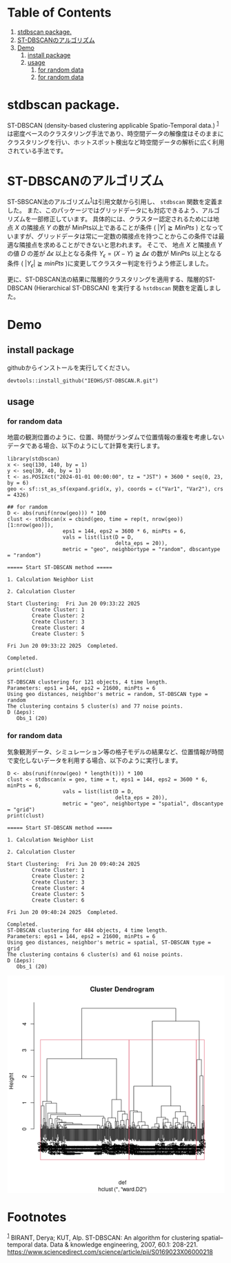 
# Table of Contents

1.  [stdbscan package.](#org0b29fe3)
2.  [ST-DBSCANのアルゴリズム](#org1856231)
3.  [Demo](#org99afd42)
    1.  [install package](#orge6d7710)
    2.  [usage](#org4fba15c)
        1.  [for random data](#org6bea80f)
        2.  [for random data](#org22c4e79)



<a id="org0b29fe3"></a>

# stdbscan package.

ST-DBSCAN (density-based clustering applicable Spatio-Temporal data.) <sup><a id="fnr.1" class="footref" href="#fn.1" role="doc-backlink">1</a></sup>は密度ベースのクラスタリング手法であり、時空間データの解像度はそのままにクラスタリングを行い、ホットスポット検出など時空間データの解析に広く利用されている手法です。


<a id="org1856231"></a>

# ST-DBSCANのアルゴリズム

ST-SBSCAN法のアルゴリズム<sup><a id="fnr.1.1" class="footref" href="#fn.1" role="doc-backlink">1</a></sup>は引用文献から引用し、 `stdbscan` 関数を定義ました。
また、このパッケージではグリッドデータにも対応できるよう、アルゴリズムを一部修正しています。
具体的には、クラスター認定されるためには地点 $X$ の隣接点 $Y$ の数が MinPts以上であることが条件 ( $|Y| \geqq MinPts$ ) となっていますが、グリッドデータは常に一定数の隣接点を持つことからこの条件では最適な隣接点を求めることができないと思われます。
そこで、 地点 $X$ と隣接点 $Y$ の値 $D$ の差が $\Delta \epsilon$ 以上となる条件 $Y_\epsilon = (X - Y) \geqq \Delta \epsilon$ の数が MinPts 以上となる条件 ( $|Y_\epsilon| \geqq minPts$ )に変更してクラスター判定を行うよう修正しました。

更に、ST-DBSCAN法の結果に階層的クラスタリングを適用する、階層的ST-DBSCAN (Hierarchical ST-DBSCAN) を実行する `hstdbscan` 関数を定義しました。


<a id="org99afd42"></a>

# Demo


<a id="orge6d7710"></a>

## install package

githubからインストールを実行してください。

    devtools::install_github("IEOHS/ST-DBSCAN.R.git")


<a id="org4fba15c"></a>

## usage


<a id="org6bea80f"></a>

### for random data

地震の観測位置のように、位置、時間がランダムで位置情報の重複を考慮しないデータである場合、以下のようにして計算を実行します。

    library(stdbscan)
    x <- seq(130, 140, by = 1)
    y <- seq(30, 40, by = 1)
    t <- as.POSIXct("2024-01-01 00:00:00", tz = "JST") + 3600 * seq(0, 23, by = 6)
    geo <- sf::st_as_sf(expand.grid(x, y), coords = c("Var1", "Var2"), crs = 4326)
    
    ## for ramdom
    D <- abs(runif(nrow(geo))) * 100
    clust <- stdbscan(x = cbind(geo, time = rep(t, nrow(geo))[1:nrow(geo)]),
                      eps1 = 144, eps2 = 3600 * 6, minPts = 6,
                      vals = list(list(D = D,
                                       delta_eps = 20)),
                      metric = "geo", neighbortype = "random", dbscantype = "random")

    ===== Start ST-DBSCAN method =====
    
    1. Calculation Neighbor List
    
    2. Calculation Cluster
    
    Start Clustering:  Fri Jun 20 09:33:22 2025
            Create Cluster: 1
            Create Cluster: 2
            Create Cluster: 3
            Create Cluster: 4
            Create Cluster: 5
    
    Fri Jun 20 09:33:22 2025  Completed.
    
    Completed.

    print(clust)

    ST-DBSCAN clustering for 121 objects, 4 time length.
    Parameters: eps1 = 144, eps2 = 21600, minPts = 6
    Using geo distances, neighbor's metric = random, ST-DBSCAN type = random
    The clustering contains 5 cluster(s) and 77 noise points.
    D (Δeps): 
       Obs_1 (20)


<a id="org22c4e79"></a>

### for random data

気象観測データ、シミュレーション等の格子モデルの結果など、位置情報が時間で変化しないデータを利用する場合、以下のように実行します。

    D <- abs(runif(nrow(geo) * length(t))) * 100
    clust <- stdbscan(x = geo, time = t, eps1 = 144, eps2 = 3600 * 6, minPts = 6,
                      vals = list(list(D = D,
                                       delta_eps = 20)),
                      metric = "geo", neighbortype = "spatial", dbscantype = "grid")
    print(clust)

    ===== Start ST-DBSCAN method =====
    
    1. Calculation Neighbor List
    
    2. Calculation Cluster
    
    Start Clustering:  Fri Jun 20 09:40:24 2025
            Create Cluster: 1
            Create Cluster: 2
            Create Cluster: 3
            Create Cluster: 4
            Create Cluster: 5
            Create Cluster: 6
    
    Fri Jun 20 09:40:24 2025  Completed.
    
    Completed.
    ST-DBSCAN clustering for 484 objects, 4 time length.
    Parameters: eps1 = 144, eps2 = 21600, minPts = 6
    Using geo distances, neighbor's metric = spatial, ST-DBSCAN type = grid
    The clustering contains 6 cluster(s) and 61 noise points.
    D (Δeps): 
       Obs_1 (20)

<img width="800" src="data:image/png;base64,iVBORw0KGgoAAAANSUhEUgAAAeAAAAHgCAIAAADytinCAAAgAElEQVR4nOzdZ1wU194H8LOFuvQu
giIoICCCvaFobIiiiIotijEmuWqixqiJSUxyLQlGjSZ2Y0xMrIj1gkaxIyKIgChFpEoVWHrdZed5
ce7dZ7MsiAjsgL/vCz67szNn/uzs/nbmTOMwDEMAAIB9uMouAAAAFENAAwCwFAIaAIClENAAACyF
gAYAYCkENAAASyGgAQBYCgENAMBSCGgAAJZCQAMAsBQCGgCApRDQAAAshYAGAGApBDQAAEshoAEA
WAoBDQDAUghoAACWQkADALAUAhoAgKUQ0AAALIWABgBgKQQ0AABLIaABAFgKAQ3NVVpa+vHHH/ft
21dHR2fo0KFfffVVbW0tIaSyspLD4WhoaLS45ZKSkqKiIrFY/CbldenShfM/2tra/fr127Rp0xu2
Kevp06ccDqd3796t1SDAK/GVXQB0DJmZmaNGjUpPTyeEmJiYhIeHh4eHh4SEXL58WVVV9Q0bHz16
dExMzMOHD/v37/+GTdnY2GhrawuFwujo6Ojo6Pj4+OPHj79hmwDKgjVoaJb169enp6e7urpmZmbm
5+cnJiZ27979wYMHW7duVXZp/3DgwIHo6OiMjIwrV66oqKicPHny8ePHyi4KoIUQ0PBqhYWFdD30
119/tbS0JITY2dlt37597NixIpFIdky5foB79+5xOJyhQ4fSp2FhYaNGjdLR0TExMZk6derTp08J
Ia6urjExMYSQAQMGBAYGEkLS09OnTZtmbGxsamrq5+dXWlpKCMnPz+dwOMbGxvfv35eO2YQJEyZM
nTqVYZiTJ0/SIU03e/78eScnJx0dHS8vr5cvX9JJhEKhr6+voaGhq6vr/fv3pY0rLKa6unrt2rV2
dnba2toDBw6UXXOvqqpatmyZkZHR0KFDDx06xOFwZs6c2Vg7165dGzp0qI6OjqGh4bhx4+ibk5KS
wuFwevTosXLlSj09PSsrq59//vn+/fv9+/fX1tYeM2ZMRkZGC5YssB0D8Cr37t0jhJiZmSl8taKi
ghCirq7OMMyTJ08IIfb29vSl0NBQQsiQIUMYhikoKNDR0eFyud7e3qNHjyaEmJubV1dXX7lypXv3
7oSQzZs3v3jxoqyszMzMTEVFxdvbe8SIEYQQDw+P+vr6vLw8QoiWlhb9hThz5oxcGWZmZoSQkJAQ
6ZAff/yREOLr68swTNPN8vl8NTU1FxcXPp9PCHn//fcZhpFIJAMGDCCE9OjRo3///lwuV/qvKSxm
4sSJhBBLS0tPT09NTU1CyL59+2glS5YsIYRYWFi4urqqqKgQQmbMmKGwnfT0dA0NDRUVlbFjxw4Z
MoTOnWGY58+f0y+spqamo6Mjfayqqkp/Dwghs2bNasUlDiyBgIZXO3XqFCHExcVF4avNDOhbt24R
QmxsbNLS0hiG2bhx40cffZSZmckwjIuLCyHk4cOHDMPs2LGDEPLxxx/TFoYNG0YIuXTpEs0yQsjn
n3+em5srEonkymgY0IcPHyaEuLm5NafZe/fuMQzz559/EkKcnZ0ZhgkKCiKEWFtbV1dXMwyzYMEC
uYCWLebu3bs0nUtLSxmGuXDhAiHE2NiYYRi68qupqSkUChmGmTx5slxAy7Uze/bsnTt3MgwjFApp
mhcXF9OA5nA4qampDMPQ35j58+czDHPt2jXZ9xw6E3RxwKuZm5sTQgoLC9+kkUGDBhkbG6ekpPTo
0cPBwaGoqOizzz6ja46yaJfxL7/8Qo/HCAsLI4TQzhBCiJqa2ldffWVmZkZXdZtWXFwsLb7pZvX1
9Wlk01XmqqoqQsjDhw8JIVOmTFFXVyeELFy4UK592WJiY2PpyDo6OoSQiRMnCgSCgoKC3NzcmJgY
hmGGDx+ur69PCPHx8WminREjRqxatSotLW3kyJHW1ta0B6m+vp6OaWlp2aNHD0KIhYUFIYRuiND3
sBWPVwH2wFEc8Gq2traEkOzs7KSkJDs7Ozpw7969GzduHDZs2NGjR+XGZximYSMaGhqJiYkBAQEX
L168cePGzp079+3b9/DhQycnJ9nRaPIuW7bMzc1NOlA6U21tbYFA0MyyIyMjCSE00Zpulsfj0Qcc
Dkf6anl5OSGE9mwQRQkoWwz9l6WTq6qq6urqVlZWisViGvfSY11o3DfWzvXr18ePH9+1a9e1a9fu
2rVr3LhxRUVF0jGlxciVDZ0V1qDh1UxMTOgm+YcffkhXS/Pz87du3ZqXlycXrzR90tPTy8rKCCG3
b9+WvnTlypUff/yxe/fuQUFBhYWF48aNq62tvXPnjnQEmoC0g1UgEPj6+vr6+paWlj58+FA2N5vp
xo0b586d43A4s2fPblmzNL4vXbpED/em/TyN6du3Lx2ZdvjcunUrJyfH0NDQ0tLSwcGBEHLnzh2a
+GfPnm2inUuXLkkkEj8/v+XLlzMMI5vO8DZSagcLdBgpKSldu3YlhKioqPTs2VNNTY0QYm9vX1FR
IdsHLRKJjI2NCSEmJiZ9+vSheU37oIODgwkhWlpa3t7eM2fOpLvC4uLiGIaZOnUqIWTSpEmPHz8u
LS01Njbmcrnz5s3z8vIihNjY2FRUVNDuWiMjo8YqpH3Qtra2AwYMsLa2ph/vOXPm0Feb2WxiYiIh
pGfPngzDCIVCumLbq1evoUOH0jSX7YOWK2bcuHGEkB49ekybNo1OuGfPHvoSXW23trYePHgwbUe2
D1q2nZ9++okQoqOj4+HhoampSUfOzs6mfdBWVlZ0NPqr8/vvv8vVDJ0M1qChWaytrWNjYz/44INe
vXrl5OT07Nlz7dq14eHhch0OfD7/5MmTjo6OVVVVBgYGhw4dkr7k4eHx559/2tvb37hx4/Lly336
9KFHthFCVq1a1b9//zt37mRnZ+vo6Ny7d2/ChAnBwcEPHjxYsGDBnTt3mt+t8ezZs4cPH+bn5/ft
2/e7776Tdr+0oFl9ff0rV6688847L1++LC8v37NnT9OzPn/+/Keffsrn80NCQuzt7f/888+lS5fS
l86ePevj4yMUCuvq6nbt2tVEIx999NHcuXMZhklPT9+/f7+zszMhpGEnErwlOIyi7kIAaC1CofDu
3btqamr0OLwdO3asXr165cqVdGUZoAnYSQjQturr6+fNm1dZWbl+/XojI6Mff/yRy+XOmDFD2XVB
B4A1aIA2d//+/a+++io6Orq+vt7R0XH9+vX0aGiApiGgAQBYCjsJAQBYCgENAMBSCGgAAJZCQAMA
sBQCGgCApRDQAAAshYAGAGApBDQAAEshoAEAWAoBDQDAUghoAACWQkADALAUAhoAgKUQ0AAALIWA
BgBgKQQ0AABLIaABAFgKAQ0AwFIIaAAAlupgAV1YWJiTk6PsKgAA2kMHC+gbN26cP39e2VUAALSH
DhbQAABvDwQ0AABLIaABAFgKAQ0AwFIIaAAAlkJAAwCwFAIaAIClENAAACyFgAYAYCkENAAASyGg
AQBYiq/sAqD9XLp0KT4+XtlVwNvC2dnZw8ND2VV0bAjot8ju3btXrVrF52OhQ5urrKw8cOAAAvoN
4bv6dhkzZoyqqqqyq4DOr7S09MiRI8quosNDHzQAAEshoAEAWAoBDQDAUghoAACWQkADALAUAhoA
gKUQ0AAALIWABgBgKQQ0AABLIaABAFgKAQ0AwFIIaAAAlkJAAwCwFAIaAIClENAAACyFgAYAYCkE
NAAASyGgAQBYCgENAMBSCGgAAJZCQAMAsBQCGgCApRDQAAAshYAGAGApBDQAAEvxlV0AALRcampq
cXGxsqtQoKKioqSkJCoqStmFKGZjY6Onp6fsKl4NAQ3Qgc2ZM2f06NHKrkIBiUSir68fEBCg7EIU
SE1NHTRo0GeffabsQl4NAQ3QgWlqav7www/KrqKDCQ4OfvLkibKraBb0QQMAsJRyAvr+/ftKmS8A
QAeinIAeP368UuYLANCBtEdAr1y5UuOfKioq6IN2mDsAQAfVHjsJt2zZUl1d/fTp03379pmYmBBC
rK2tU1NTm57q9OnTW7dulRtYXFzs7e3dVoUCALBJewS0pqbmgQMHLl68OHfu3B9++MHT05PL5Zqa
mjY91axZs2bNmiU38PTp04WFhW1WKQAAi7TfYXZeXl6DBg1atGjRpUuX2m2mAAAdV7vuJDQzMwsO
Du7Tp8+0adPac74AAB1Rex/FweFwli1b9ueff7bzfAEAOhycqAIAwFIIaAAAlkJAAwCwFAIaAICl
ENAAACyFgAYAYCkENAAASyGgAQBYCgENAMBSCGgAAJZCQAMAsBQCGgCApRDQAAAshYAGAGApBDQA
AEshoAEAWAoBDQDAUghoAACWQkADALAUAhoAgKUQ0AAALIWABgBgKQQ0AABLIaABAFgKAQ0AwFII
aAAAlkJAAwCwFAIaAIClENAAACyFgAYAYCm+sgtoK/XC0sI9fxFGouxCWGSVZteiLfu4XPwqvyaG
SEQirqqKsutQYI1O9/x//6LsKthNwhAuR3ZA98JCo8rKpt83rpbA+NP32riyV+u8AV1Wzjc11J/n
pexCWOSAj8+JFTtUVVWVXUgHU3E9rPzOQ9MvPlJ2IQrs9bpwcfVeZVfBajmrthh9skC1h4V0SMy1
awkJCQM+WdzEVC+/P9D2pb1apw1oQghHVYUr0FR2FSxSxUi4Ak0uAvo1cVRVOTwuOz9LlZJ6dhbG
IhwOR0Nd9l2qV1Wpe+UC5bFiQ5MVRQAAQEMIaAAAlkJAAwCwFAIaAIClENAAACyFgAYAYCkENAAA
SyGgAQBYCgENAMBSCGgAAJZCQAMAsBQCGgCApRDQAAAshYAGAGApBDQAAEshoAEAWAoBDQDAUsoJ
aLFYrJT5AgB0IO0R0Pn5+e+///7o0aMPHjz46NEjW1tbdXX1kSNHZmRktMPcAQA6qPYI6MWLFxcX
Fy9duvTkyZNTpkzZuHFjamqqi4vL8uXL22HuAAAdVHvcNPbevXtpaWl6enrGxsarVq3y9fUlhGza
tMna2rqJqQIDA/fv3y83MD8/f+zYsW1YKwAAa7RHQGtra+fl5enp6Tk7O2/fvp0OzMjI0NfXb2Iq
Hx8fHx8fuYGnT58uLCxsq0IBANikPbo4Pv/8c3d3988++8zAwGDMmDGEkIMHD/r6+i5ZsqQd5g4A
0EG1xxr00qVLR40alZKSIh1SXl6+adOm6dOnt8PcAQA6qPYIaEKIo6Ojo6Oj9Onq1avbZ74AAB0X
TlQBAGApBDQAAEshoAEAWAoBDQDAUghoAACWQkADALAUAhoAgKUQ0AAALIWABgBgKQQ0AABLIaAB
AFgKAQ0AwFIIaAAAlmqnq9mxXG5ubk5OjrKraHNlZWWPHj1SUVFRdiFtSyAQ2NvbK7sKgFaAgCaE
kA0bNvB4PD09PWUX0rbMzMzOnz+v7Cra3KVLl54+farsKgBaAQKaEEIYhlmzZo2NjY2yC4FW8ODB
A2WXAOzCMExxcbH0aUVFRXV1tewQbW1tPp+NYcjGmgAAWlFERMTyHzZKO77Ky8urqqqkm1m5ubnT
p09ftWqV8gpsFAIaADq5+vr6efPmrVu3TuGrwcHBT548aeeSmglHcQAAsBQCGgCApRDQAAAshYAG
AGApBDQAAEshoAEAWAoBDQDAUghoAACWQkADALAUAhoAgKUQ0AAALIWABgBgKQQ0AABLIaABAFgK
AQ0AwFIIaAAAlkJAAwCwFAIaAIClENAAACyFgAYAYCkENAAASyGgAQBYCgENAMBSCGgAAJZCQAMA
sBQCGgCApRDQAAAspSCg6+rqXjkEAADamoKA7t+/v+zT2tpaGxub9qoHAAD+6x8B7enpqaKi8uTJ
ExUZWlpaAwYMUFZ9AABvLb7sk6CgIEKIl5fXxYsXlVQPAAD8l4IuDqQzAAAb8BsOunHjxoYNG0pL
S2UHxsXFveGcSkpK9PT0ZIeUlpbq6uq+YbMAAJ2VgoBev369h4eHt7c3j8drlXnExcXNnj07ISGh
R48eO3bsmDp1KiGktrZWT0+PYZhWmQUAwGtJSUlJS0sjhMTExKSlpYWEhBBCjI2N+/btq+zS/p+C
gM7Ly/vmm29acR4fffSRp6dnWFhYdHT0nDlzjIyMhg8f3ortAwC8ru+++87CwkJXV7eyslIgEERF
RRFCLly4EBYWpuzS/p+CgJ4zZ87u3bv9/Py0tLRaZR5Pnjz5+++/tbS03N3dDxw4sGTJktjY2FdO
FRgYuH//frmB+fn5Y8eObZWqAOAt969//cvS0lJ2yJUrV5RVjEL/COg+ffoQQiQSSXx8/Kefftqr
Vy8u9797Ed+kD9rKyur+/fvjxo0jhHh5eR0/fnzVqlXbt29veiofHx8fHx+5gadPny4sLGxxJQAA
Hcg/AvrkyZNtMY8ffvjB29t7+PDhJ06cMDAw2L9//4QJE9DLAQDQtH8EtKOjY1vMw8PDIzExMTQ0
VE1NjRCip6cXGhp64cKFhw8ftsXsAAA6BwV90G5ubnJDBALByJEjP/30U3V19ZbNxsLCYvbs2dKn
KioqM2bMmDFjRstaAwB4Gyg4UcXd3b2ysnLBggVffPGFn59fbW3tsGHD8vLyVq5c2f71AQC8tRSs
QR87diwqKkpfX58+nTFjhpub2+PHj11dXdu3NgCAt5qCNWiJRCJ7pERRUZFQKGQYRkVFpR0LAwB4
2ylYg96yZcvIkSN9fHy6du2ak5MTGBi4efPmtWvX4gBkAID2pCCg586dO2TIkLNnz2ZnZ3ft2vX6
9eu9e/eOi4tzcHBo//oAAN5aCgKaEGJtbf3ZZ5/JDqHnsAAAQLv5R0APHDhwz549y5YtazheZGRk
e5UEAACEyAX07t277e3tG14BAwAA2t8/Anrw4MHkf/ckLC8vr6io6NKli3LqAgB46yk4zE4oFHp5
eenp6Y0fPz4sLGzMmDEZGRntXxkAwFtOQUB/9NFHdnZ2L168IIQMGjRo2LBhS5YsaffCAADedgqO
4rhz5052dja9nQqfz//666/R0QEA0P4UrEGbmprev39f+jQqKgoBDQDQ/hSsQe/atWvy5MmDBw/O
y8v74IMPLl68+Ouvv7Z/ZQAAbzkFAe3u7v78+fOLFy8OGzbM1NT066+/lrsrDAAAtAPFZxIaGRm9
99577VwKAADI+kdAe3h4NDbe5cuX274YgA7p/PnzSUlJSpl1Zmamv7+/UmZtaWk5d+5cpcz67fGP
gJ42bZr08dKlS/fu3dvu9QB0PD/99NPy5cuVMutPPvnE3NxcKbPetm0bArqt/SOgP/zwQ+nj5cuX
yz4FgMZwudyZM2cqu4r2hhW4dqDgMDsAAGADBDQAAEv9o4sjOztb+phhGNmnXbt2bb+iAABALqAt
LCwae8owTDtVBAAAhBC5gBaLxcqqAwAA5PwjoOkFkgAAgA2wkxAAgKUQ0AAALIWABgBgKQQ0AABL
IaABAFgKAQ0AwFIIaAAAlkJAAwCwFAIaAIClENAAACyFgAYAYCkENAAASyGgAQBYCgENAMBSCGgA
AJZCQAMAsBQCGgCApRDQAAAshYAGAGApBDQAAEshoAEAWIr/6lEA2CQlJeWLL75oYoSkpKRZs2Y1
McL69etdXFxauy6A1oeAhg7mxYsX1tbW69ata2wEsVjM5zf6wT506FBKSgoCGjoEBDR0POrq6vr6
+i2bVkNDo3WLAWg76IMGAGCpt2UNOiUlZebMmYaGhgpfTUtLS05OVlVVbfgSwzB2dnZ79uxp4wIB
AOS9LQFdVlbm7u6+Y8eO152wqqpq5syZbVESAEDT2iOgc3JyysvLFb5kZ2fXDgUAAHRE7RHQZ86c
+fLLL2tqaoyMjOReys3NbWyqwMDA/fv3yw3Mz88fO3Zs65cIAMA+7RHQn3zyiYODw6pVq+Li4po/
lY+Pj4+Pj9zA06dPFxYWtmJt8+bNy8/P53A4jY3AMExqauq4ceOaaEQoFK5du9bX17cVCwMAaKc+
aHd3d1dX1/aZ12spLCwMDg5WuHuw+U6cOFFSUtJaJQEAUO10mB2fzz969Gj7zAsAoHPAcdAAACyF
gAYAYKlOHtC1tbWpqampqanZ2dmlpaX0cevuZgSATiAkJGTUqFFJSUkjRoxITExUdjn/1clPVDl1
6tSRI0dsbW1rampevnzp7+/PMExaWtq1a9eUXRqAMpWVlU2ePFlNTa3FLSQmJjZ9dFPT6urqrly5
wp5Lo2RnZ/v5+S1atOjrr78uLCzUU3Y9VCcPaIlEsnDhQj8/P9khb/KpAugcKioqLC0tjx07pqwC
fHx8qqur2RPQ7NTJuzgAADouBDQAAEshoAEAWAoBDQDAUghoAACWQkADALAUAhoAgKUQ0AAALNXJ
T1QBaEXV1dU1NTUNh4vF4uLi4obD+Xy+trZ229cFnRYCGqC5PDw8TExMGg6vqKj48MMPGw4PDw/P
zMxs+7qg00JAQ+d07Nix77//vkuXLnLDi4qKVFRUGt5NLT09/eDBg6NHj26iTQ6Hc/r06ebX0HRr
AK+EgIbOqaamZt26de+++24zx/f391fYffFKISEhCvs3CCEFBQUBAQEKX+LxeF5eXnx+p/0Cenh4
iMXiJkZISkqaMWMGj8drbITa2tpNmzaNHDmyDarrMDrt5wOgfaxZs+Zf//qXwpc8PDway+7ff/+9
f//+3bt3b8vSlKmmpubmzZtv0sK+ffuauKn0WwIBDfBG9PT0Pvjgg9edKiwsrC2KgU4GAf1fhYWF
y5YtYximBdNmZWWJxeLr16+3bNY7duywsLBo2bQA0IkhoP+rsLBQIBBs3769BdNKJBKGYZroTWvC
N998k5ubi4AGgIYQ0P9PTU1NX1+/nWeqrq7eznMEQkh+fv7IkSO7desmO+TcuXM7duyQDikqKnr0
6JEyqgP4LwR0U06ePHn27Nk2nUVcXFxMTIyeXhveYYfD4WzdurUT749qgerq6mHDhh05cqSJcXCQ
HCgdArop9+7de++992xtbdtuFiKRSEVFpe3aJ4Ts3LkzIyMDAQ3Q4SCgX8HCwsLa2lrZVbyR9u+3
AYBWgYBuNRUVFSKRSNlVKFBTU1NeXt7YAbnKpamp+SY3lobOhGGYkpIS6dOqqio1NTXp55bD4bRp
TyA7IaBbzcCBA/v06aPsKhTIycl58uTJH3/8oexC5NXU1Ojp6R09elTZhQAr3L17d+nSpQ4ODvRp
YWEhn8+/cuUKfRobGxsYGOjk5KS8ApUAAd1qzMzMXutCDZCbm7t69WplVwFsIRKJfH19v/76a4Wv
fvrpp+zcQm1TCGiATuvUqVPR0dEKX6qsrIyJifn8888bm3bFihUNLzUF7QwBDUqQl5dXVVX18uXL
ioqK1NRUQkiXLl00NDRkx7l27VpaWlrDaZ89e5aUlHTw4MGGL6mrqy9YsKCNau6ITpw4sWrVKi0t
LYWvTp06tbEdyPv373/+/DkCWukQ0KAEY8eOHT58uFgsrqys9Pf3z8zMHDdu3Keffio7zqZNm5Yv
X95wWmdnZysrK4XJsmnTpjlz5rT1YYsdi4uLi66u7utO1YJo/uqrr8LDwzkcDn2alJQ0btw4+ri+
vt7X11fhJbOhaW9XQP/5559btmwpLi62sbG5ceNGY4cGf/HFF0KhkBASFhaWn59Ps8Db23vixImy
ox05cuTy5cvSp0lJSbNmzZI+9fX19fHxaZN/o+MzNjY+cOCA9GlQUFB8fLzcOFwud+bMma/V7KFD
h1qhOGiRJ0+eBAYGKvwxePjw4alTp9q/pE7g7QrooqKi77//ftq0acuXL6+oqGhstNu3b//111+E
kMrKSk1NTQ6HExMTc/v2bbmAvnfv3ueff96jRw/6VCwWSy/vGxUVFRISgoCGjmLz5s2xsbHSp/Hx
8ffu3TM0NJQOeffdd6dMmaKM0t5qb1dAN5OamprcySkvX75UOKaurq7CbW3cia7jioqKolfZT0tL
o/vQfMysuyq7qrZ27dq1c+fOSZ/KneAaGhr66NEjBHT7Q0C3jjFjxsheza6yslIoFEZFRUmHFBcX
HzlyhJ0HSoOsu3fvGhsbu7u7jxkzxtDQMCUlJe7vu12NLJVdV9vicDhNnHHa2G5GaGsI6NbBMMy1
a9eaGOGbb75h57l8b5WzZ88mJycTQoqLi+Pi4vz9/elwPz8/U1NT6Wg2Njb9+/enj9XU1CL+vtv+
pQIQQrjKLgCgdZSUlFRXVzd9k6SdO3daW1tbW1u7urr6+fnRx3FxcbisKFBHjx49fvz4Bx980LIb
VLY6rEFDJ7FkyRKJROLu7p6amjpy5MiKigoul/v777/L3umGx+M1PDKEHogNQAjJzc3dvXv31atX
m77jbbtBQAOLXLlyZeXKlZaWloQQenA0IaSsrMzDw+Pbb79tetr6+vr//Oc/06dPJ4TweDy6Uqz0
azpnZGRs2bKl4fDw8PD169c37Nvt27fv0qVL26U0tpPbr5OVlRUZGSm9wUV5efn8+fMVHinfmbzV
AX3q1KnHjx8vW7astY6f/f777xs7szY+Pv7u3btGRkYKX12wYMHkyZNbpYYOraqqaunSpZ988ons
wIiIiMDAQGWV1ISAgICQkJDnz59/+OGHU6ZMUbgEnz9/LhAIGubIsmXLFO55W7x4sdID+smTJ3l5
ebJDYmJiUlNTQ0JCZAeqqam5ubm11kzLysqCgoJSU1OfPXtGr8De9H6d69evt9GNdxmGuX///jzH
VvvX3sTbGNA3b948fvz4rVu33n///d27d+/bt6+1Wv77779/++03Qkhtbe2//vUv2a0kXV3durq6
nJychlNVVFSsXLly165dzZzLpk2bBg8e3CoFs1xhYWFZWVl2dnZJSUlqaiqPx2PVbQdCQkJmzZq1
atWqhISEu3fvNvYTq6+vz/JLiv/nP/9JSkratWvXihUrCCEff/yx3CH/lZWVenp6skclEUIOHjyY
kpLSWJs///zzpUuX6OOKior8/PyYmBj6VL0fMzcAACAASURBVFtbu+GNihITE5OSkiwtLYOCghTe
IuPcuXMFBQWy46empsqe8c/j8RYuXCg9F6HF6urqhEJhaWnpG7bTKt7GgK6srFy/fn1QUFCrt8zh
cOhXsbi42MDAoC1ul7V///60tLS3JKDnzp1rZWVVU1NTWFjo7+9/7dq1R48eseqiwJaWlra2tmVl
Zcou5I3ExMT4+/ufOXOGBjQhZN26da+cSnohUIUePnz422+/0d4qOY31Ozk5OQ0bNqyxXQI//PDD
Z599Jn3q4uJiY2Mje2jgzp07PT09zczMXlm5QuXl5RKJhD7W1dWVnrOuXG9jQL+WEydObN++nV44
PDIy0tTU9NixY8ouqrPJzMzMzs6Wfj2kJBLJvn37pB2RPj4+DccBWUKhUHanaE5Ozvnz5zU1NenT
nj17urq6KpxQIBC0R31vQFNTU+Gp/9OnTy8vLyeEvHz5cs6cOXw+Pysr6+zZs717936t9vfs2cMw
zKJFi1qn3FaCgH4FoVC4bt06+skQi8UeHh5v3ubJkye///77ll3Tp7i4mMfjbdu2rQXT1tXVff/9
956eni2Ytu1IJJItW7YIBIIPPvigidF+/vnn+/fvz507Nzg4mMvF4aGKXb9+/dy5c+7u7vSpu7t7
TU1NbW0tIaSmpuavv/66cOFC+1clEon++usv6dWcc3JyZLsmvL29jY2NW9x4cXHxzZs3ZYesWbOm
srLyddtp8ap3m0JAv4bi4mKRSFRRUdHEiVX5+fmVlZWlpaWVlZV0Y83MzEy6CkNlZWVt3ry5/fcK
Hjt2TGEnuNLZ2tr27t2bYZgmxomKigoPD3///ffr6+tbK6Dj4+MvXbp0+/btZ8+ePX78ePHixY3t
xW3CrVu3rl69Ghsbe+TIET8/P6VvGg8fPlzhT11ZWZnsynV7ysnJOXTokJ+fH306Y8YM6Us3b940
NDTEVWsa05kDOj4+Pjg9jhDC4XAWLlyYmZm5bds2Lpf7yy+/tKC1mJiY2bNna2hoDBgwIDExUfal
8PDwnJycx48fE0K8vLxcXFwkEolEIvH398/IyJg4ceLKlSsVtpmYmPj+++/LXQe57RQUFEgkkna4
7QtdV6qtrd26dauTkxOPx9PR0WnrmTYtMTHR09OzsrLS3t5+y5Yt9Gi8kJCQ6upqPz8/DQ2NgICA
J0+eSNc9m2/Hjh1eXl5dunTZtWvX3Llz34ZbLObl5T158qS4uDgkJKRr167N6UywtbVV+LNB1+6h
MZ05oOPi4uZ+OJcQ4u/vv3Dhwurq6kmTJkVHRxcWFkrHEQqFQqGwOZ8SkUjk5eW1devWhrs49u7d
O3jwYNo3rampKXshzYsXLz5//lxhg9OmTXv58mVpaWlBQUFMTEy7xXRbi4yMXLBgQZ8+ffLy8rZs
2aKtrX3v3r20tDRVVVUlVlVWVjZjxgx/f/9jx44VFRVJhzs7O9OwljtE4bX4+voGBASUl5d/++23
3377rZqamlgsph2j5eXl1dXV9Cx/2TvkFhQUvPPOOw3fk4yMjAEDBsgNNDExCQ4ObnF5zXf48OG/
//6bXji3W7dujfWk7dy5Mycnp2fPniEhIffu3bt7V/5U+Jqamrq6uhbsO01PT8/IyGhJ6YQQQqKj
o4uKijIyMiIiIkpKShwdHTv6PQc6c0DzeLxp06YRQqRHsAmFwvT09JCQEOmVFm7duvXixYvY2FiF
q3gHDx7cvXs3l8vl8XgK90dLTZ06NSIiQvpUeofviooK6fdTbkWytLSUHsg5bdq0urq6ThPQYrHY
29tb9uwMDw8PunPv6tWr9DjxFy9e0OtgDBkypLFjad3d3TMyMhwdHW/cuGFubk4I2bhxY0JCwsiR
I+/fv9+cSoYMGZKTkzN69Gi5PsqGYmNj9+7d++uvv2ZlZSkcobqqys3NLSUlxd3dfdmyZQ33Vv3x
xx979uzZuXOnUCjs0qXL559/fu/ePS0traqqqsrKysjISEJIXV3d7du36fjl5eUDBw48fPhwc/6R
Vjndxt/fPz4+/uLFi15eXo2NExoa+uWXX5qbm/P5fPrdacyyZcvooUS0trKyssrKyry8PHo96DFj
xrx48WLIkCEWFhYnTpxo4jJMco4dO1ZcXLxz587X+MdkLFiwwNPTU1VV9dmzZxEREUZGRi3bW8Me
nTmgCSG5ubkrV65MTEycPXv2ypUrGYaxsrKS7SWkQxiGyc7OLisrKy8vl71SaF5e3p49e/Lz8wsK
CpoOaDmurq50d3lpaWlNTQ290u6DBw9iYmKa/2HtfI4cOeLt7W1gYNClSxdzc/OsrKwTJ040FtAc
DictLW3JkiVVVVV0SFZWVmxsbPP7KzU0NDIzM2XTTSQSvXz5srq6uq6u7sWLFzExMZmZmUOGDKmp
qXnvvfcePHjQWFNisXjChAlfffWVwnsLEEK4XO7EiROldyivq6s7ePCg3MULlXhaI8MwQUFBq1ev
PnXqVBMBTQjR1dU9fPhwWlpaSkrKhx9+aG1t3ZxD7r788suysrJJkybRI6PV1NS+/vprLS2t58+f
C4XC5n/mBQJBw+NJ7ty5s3v3brpev3Tp0ia6oYyMjH744Qf6OCoq6sSJE82cL2t18oDOycnR1ta+
devW5s2bZXs2kpOTY2Nj7e3t6dPCwsJPPvnExMRk48aNW7dubcGMjh8/HhERYWNjQ9PfwsKiYVfv
rFmzWHKCvxKNHDlSurs8KSkpPDycECKRSAIDA0UiUUFBQU5OjpOT05gxY1o8i2vXrsXGxio8Ce3K
lSt//PEHl8u1sbFJSEjg8Xi5ublBQUHOzs6NtbZ//35OTMywgaMIIQ8fPvT39y8rK+vZs+e4ceMu
XLggmyYVFRV0E42dm9UGBgZeXl4NuyOoq1ev3rt3j77twcHBv//++/LlywUCgZ+fX3MCWiKRHDly
ZNmyZS0ub+/evdevX5d+g2TFx8dPmDBhz549wcHBLdtP0HF18oAmhOjp6dnZ2cndiaeystLGxob2
EhJCGIYZOnToypUrX3ljnrNnz2ZmZh49elTu5qSVlZXS3ElOTi4vL8/MzOzWrZt0hDVr1ty6dcvD
w0PuBJmQkJDY2NhFixb5+PjMmzevxf9mhyaRSCwsLHJzc8vLywsKChYtWtRYR2RycjI9IH3gwIGN
tVZQUGBjYyN71pnsjBYuXKipqUm7XObNm5ednS1dQ1eopKSkh54ePcIkISFhxowZtra2t2/fdnNz
s7S0lL2E7Llz5woLC1euXKlwTbyyslIsFtfU1EivJvGGoqOj58+fTzt/pEpLS8Vi8fnz52UHvnz5
8scff2y6tdLS0h49etTV1RFCeDye9NRH2athNHT48OHMzEzpGYONiY+PLyoqys/Pl72mKyFk7dq1
AQEBKioqKSkppaWl0ldzc3OnTZv2/PnzQYMG0RUdgUCgq6ubn59fVFRUVVUlPSxq9erVT58+HTVq
lLTviBKJRPRkyIEDBw5vujh2a++ALi8v19LSaudDkSQSSUxMzCuPcwwPD3/06JHswV6RkZESieTM
mTNisXjPnj2EkJ07d65YsWL37t1N3D2a7mBZtGiR7FFN0dHRubm5y5cvp1/p69evJyQkbNiwITU1
VVtbu2fPnlu3bu2UAX3u3LnY2Ng1a9Y0PHhm7dq1MTExdCWaMjAwcHBwuHLlSkhISGZm5pYtW65c
ufL3339nZmbSEb744ou+ffu+9957cXFxsk1VVlYmJyffvHmTnvNCCMnKysrMzNy+fXtCQsKWLVu0
tLSioqKGDRtGCHnw4IGWllZqaiqXyz116pREIvnll1+qqqoyMzMVdl/Q9iMjn+bm5tbV1QUGBmZm
ZtKjJEUiUUpKCu1YZxhm+vTphw8flruQBeXu7l5XVzd//vwzZ860+M2UK2n69OkbN2585Zjz5s2T
u4zGm3jy5MmpU6fCw8Nv3bq1Z8+ejz/+eNeuXXZ2dnKjhYeHa2lppaWliUSiU6dO9ejRY/PmzT//
/LPsONHR0cnJyTk5OV9//bXscKFQOHDgwAcPHqxZs0a64RsaGhoQEKCmpnb+/Pm5c+fSgZWVlXPm
zDl16tShQ4eWLFkibaG+vt7V1TUrK+vbb7/9e8T05v93kZGRJSUlzR+/rbXHAf/V1dVbtmyxs7NT
V1fX0dFRVVW1tbX997//TX+u20FFRUVmZuYr9yxdv349JSVFejg9IeTZs2c3btzo1avX4MGD6XoW
j8f75JNPmj7tSk9P7/z5800f1Zufn79nzx4aB+bm5l9++aWBgcFr/EsdR2Zm5u7du58+fdrwpbKy
slWrVuXn58sOLCwsFIvFv//+u1gsjo+P3717t42NjewIhw4dani0cmZmZllZ2enTp0UiEe3xf/z4
sVgsjoyM3LNnT1JSEr2qUX19PSGE/io8e/bs+vXr9vb2/fv3r6mpKSgoEIlEV69eVfhflFeU0/1O
jx494nK5CxYsoLcVrqioqKiokJ70nJCQIBaLFV5dWktL686dO0rp44qLi2usZ6MFCgsLFy5cSNex
dHV1P/74Y4WjSd/k27dvOzk5vfnOOolEMnXqVD8/P7mzSVNTU/fu3dvwBPH6+npHR0dXV1eGNPVN
lJOQkHDnzp03LLUVtUdAL1u2LDIy8rfffsvNzaV7af7444/4+Pj2vGqXsbHxK89u4HK5cmc0mZiY
NL2JB23BxMRE+vdNppJ9zOPxpAtXV1dXIBAYGxvLLdwm5sghHBMTEy0trYZH+8hN9bpltwNDQ8PW
6ldpPvomm5iYdKzTPtn2lec0vaLXKoyNjTMzM+UOI6uvr7e2tm7imMfAwMD9+/fLDWz+RWDr0rN+
X77mx6SHmZmZgwYNqq6uNjc3V1FRyczM7NWrF5fLTUpKsrOzk0gkycnJVlZWQUFBo0ePfvnypZaW
Ft3o7tWrl66uLp/P19DQuHXr1qRJk9TU1M6ePTtv3rxjx47Nnz8/ICCAHkDt4eFRVVVVVFQkEAjo
mkVOTo7sT/qMGTPodtnZs2erqqrmzJlTV1fHMMyFCxfGjx9fU1MjkUhCQ0Pr6+vp4mAYhmEY2Y4g
+liua4jD+e/iow8oOvkrp5UjO7l0zIYPpI9lPzbSmRJCJk2aFBYWVlJSwuFwuFwuwzBz5swhhJw6
dWrmzJkXLlyora2lL+nr6/fq1SslJcXExEQgEFRVVXXp0kVFRYXP56emptrZ2dEFxOfzz507V1dX
5+HhUV1dXVtbyzBMeHi4RCKRFkwI8fT0zM7OtrGxef78ub29PZ02KSnJxsZGJBJdvnzZ3d2d9krn
5eX17NmTEFJXV6empqahoXHz5s3JkyfzeLzk5GQnJ6dLly7RO77TL+r48eP7lIvf0Tb9pvi5NGti
Y2OdnZ0rKyu7du2anZ1tb29/5swZX1/f+vr6xMREBweHCxcuVFdXc/5HV1fX3t6+oKDg2bNnhBA3
N7fHjx/TTenG3mT6Lqmqqjo5OT18+JCu+0skEjra9OnTb968WVxc3HDhyjbI4XC6dOlC94UwDBMf
Hy/tNKej0f9o1qxZIpHo+fPnXbt2JYTQ/av6+vomJiZPnz6lb7V0uc+ePZvL5QYEBMyfP/+vv/6a
O3fu8ePHvby8JBLJ5cuXGYbR1NR0cnKicxGLxTweTyAQREZG0llLPxgLFiw4ffp0XV2dl5fXpUuX
3N3d6bePw+EUFBQkJye7urrGx8cPGzYsIiKirKxszpw5HA4nODi4rKyMy+XSeqZMmVJdXV1VVRUZ
GdmvX78HDx7Qt8jV1VVTU1NDQ+PGjRv3Jy38+NGN8Kw06XtCCJk9e/a5c+fop1G6gGjN9fX11dXV
/lb9xgT8/wkNytIefdCWlpZ///233GGVd+7cafq0Wh8fnzc/AdTCwkJuL0pjHBwc6KaTRCIZMmQI
HUg3SCUSiYODAyGkvr7eycmppqbGycmJnvYikUhSUlLol0eWubm5mZkZj8dTU1MrLCwUiUR0Qk9P
z6SkJGmzjo6OdKa1tbWDBg2SfrUkEgmPx1NXV1dVVaWZJf1E0lfr6+tFIpFIJKqtra2pqZH9zZdI
JCoqKmpqanRaHo/H5XLp95B+0+i0dXV1tbW1tbW1stPW19erqanJTku/TnRa6XzptCKRSHbliH6s
JRKJm5ubdL6JiYlisZhhGEdHx+rq6tGjR9fV1dXU1EhP17axsZHN2YZEItGkSZOSk5OlG7ayC4gG
R3l5eRMtcDgc6cIVCAQ0nWXfLgcHB+nkYrF40qRJDMPQ/zclJUXh5Zns7Oxk3zexWOzk5CQWi+ky
EolEEyZMEIvF9I2SLiBjY2NjY2Ma3IMHD1ZRUaELV5pZtB6xWCydtrS0lM/nS/9fuoBKSkpEItHo
0aPpEfp0pnTh0gnpB0NuATEM4+LiQhcun8+XLly6jKSj1dXVDRkyRCwW02mHDRtGC6OfxpycHPqS
o6Mj/SLU1NTQj7FIJHJzc6upqZHtJJS+yUOHDqX/LJ1vYmJidXW1p6dncnKyWCyWfhEo+kZJJBI7
OzsOhzNy5Mjs7GyRSMTj8SZOnMjhcOjIz549o189Pp9PO8Glb5T0u+zo6EgIGTRokOXQAfQ/YhiG
zn3s2LG1tbX0A8mqtWZZ7RHQ+/btmzlz5oYNGxwcHLS1tSsqKhITEwsLC5Vy3RYAgI6iPQJ68ODB
aWlpN2/ezMjIKCoq0tfXX7JkyahRo1j7qwUAwAbtdJgdj8cbO3Zs+8wLAKBz6Eg7WAEA3ioIaAAA
lkJAAwCwFAIaAIClENAAACyFgAYAYCkENAAAS73VAW1vb9+691pX4i0zAKBVcDicvn37tv/lpRR6
GwO6a9eu9J6EVlZWrXsDqi+//LIVWwNoH9bW1kq/7Tp7cLncX3/9VXrLAuV6GwNaIBCw86ZEAErR
v3//zno58o7ubQxoYJuOdclg6JQOHTp06NAhZVchD18MJejduzcLL+uuLBwO5+DBg68cbfjw4aqq
qu1QD7ydevbsKXcpWjZAQLey5txu0cbGRk9Prx2K6Sia83Pl6enJ53f+exwDyOrMAS23A1AgEMjd
NOC1GBgY0PuENqSpqSndSP/rr79aPAsAAFmdOaDfeecd2ac8Hq9Pnz6qqqqyPZ48Hk9VVbU5q718
Pp/eEKihDRs2qKmp0cfNvIELAAv1799fRUVFiQWoqqqiI0tWZw7ohlxcXK5fv/75559Lh6xZs+b6
9evoEe4Q3n///Tbq5TAwMOj01yunN4Vqmre3d6sE9I4dO1o24fnz5y9evPjmBXQab1dAk//dWk36
VEVFhSVHpMMreXh4NGdbpwVUVFSsrKzaomX22L59e9s1vmjRItkjqV1dXVvWDr0lZisV1Rm8pXtd
+vfvv2rVqp49e5aXl2tra79JU/S2lX5+ftJbT4rFYuzOei0CgWD16tUikSg6OjonJ+cNW7O0tJw0
adLjx4+TkpLevDZPT0/bwkryMF5uuIqKyurVq4uLi3/77Tc6RHrH6I7Iw8PD2dnZ0tKyZZMbGRm9
4f8+a9YsgUCgrAMuS0tLRSKRdOvh/v37PZRSRwNvxRp0WVkZvTNxRkbG/PnzX7x4oaqqunv37iFD
hujp6Y0ZM6aioqIFzZaUlFy+fDk6OnrChAmEEF9fXw6HU1tbGxoa2vxGzMzMTExMOu4Xu1Xw+fzZ
s2e/++6727ZtW7BgQRNjSm9i3QRjY+O5c+caGxu3Sm3u7u4D+g9oOJzD4cyePXvEiBHSIX379qVn
qHYg9C7vEolk5MiRc+bM0dXVbfVZSG8M37Tx48fTb1AT7TR8ddq0aQKBoOHIXC73008/bX6R0dHR
gwcPjoiIkBbT/Gnb1FsR0DExMampqfX19XPmzLGxsenSpcsnn3wyYsSI7OzsrKysgQMH3rp1ixBi
bGxsZWUl+yHo1q2bpaWlt7e3wmYjIyPNzc1dXV03btz40Ucf3bt3r/klvfPOO/Qgk9WrVx89erQT
3z/X1tbW1NRU4UsffPCB3BAul2tqatqtWzdDQ8Nu3bqNHDnSwsJCdoRTp04p/A7z+fxu3boZGRl1
69aNHsKop6fXrVu3UaNG0S0kY2PjHj3+u1ZkaWlpaWnZvXt3S0tL6YE92tra3bp1U/htJ4SoqqrQ
D4OlpaVs2QKBoFu3bnQWKioqxsbG3bp1U7iRfuDAAYUttwNatuyQ+vr62NjYCxcuHD9+PDo6eubM
mT179ty+fTtdj2mavr5+3759mznTbt26de/e/ccff2x59f9jYWExceJEuYEODg6zZ89W2G8+bty4
KVOmNKfl1NRUQsjTp0+HDh16+/btu3fvVlRU3LlzR0ND483LfkNvy5b41atX161bFxUVdeDAAT6f
//jx42PHjmlpaRFCvv/++59//tnIyGjTpk3dunWTveDRsWPHCCFZWVkKTzEqLS0dNWpURkbGoEGD
Dhw4sGTJktjY2GbW4+bmduHChdb4z9iuR48emZmZCl+aM2dOw1NU+vfvHxgYKH26ceNG2Vcb648S
CARHjx6VHbJ48eLFixcTQuLi4ggh33//vYWFBV24smNmZmbShTto0KCzZ8/+9ddff//9d8P2rax6
/Om/Vvr0559/pg+sra0DAwOvXbsWHR1NCJk7d+7cuXO/+eabxMREuRZsbW0VVt4O6P9bXl4uHRIV
FVVfXz98+HAejxceHu7l5bV8+fJvv/22rKzsla1paWk5OjoGBAQ0Z6bUixcvWlr7/+PxePQLK2fa
tGlHjhxpOFxVVXXixInSDqgmWFlZZWdnu7i4HDhwIDIycseOHcnJydbW1vd/uv/mZb+ht2INmhDi
4OBw48YNBwcHT0/Pd955x9TU9MSJE/Slq1evKlzwryQQCAoLC+ljLy8vZ2fnVatWNXNasVjcgjl2
DqWlpc1ZU5MlFourq6vbqJ63UG5u7tChQ42MjAwNDbt37x4SEjJgwIBTp069PUfxV1VVhYeHR0dH
R0REREVFEUIiIiJcXV23bdsWHBysoqJSWlo6YsSIFnfKtxbO635VOoq69KyKWw8y+loTQvr161dR
USEQCLKzsz08PKqrqysrK3Nzc1VUVBwdHXNzc3ft2mVtbe3q6srn8+mqEEV3RovF4ujoaIFAYGFh
kZSUxOVyJRIJl8sNCwtbt25d3759z54926VLl5KSkgkTJtTX10dFRT169IgQIpFIOByORCIpLi7e
vXt3dnb2xIkT7ezsvv3224yMDFdX1w0bNowfP15NTU12ppREIqEPaAvS7XoO57+LjD6gw+W2+qXT
SiehDxiGoZPINiI7LR1B2rh0ZOmrss3KdSzKTUsf1NfXW1paVlVVFRUV8Xg8OnzAgAH29vbr169/
99136T/ecKf/lClTAgIC1NXVb926tWzZsvj4eB6PN378+CNHjsjtRWQYRiKRqKmp9enThygSHx9f
WVkpu3BlZydduA4ODoSQ/Pz87Oxs6T/LMEyfPn3qbj4ovxluLrMGLddOSUlJcnIy7ZwhhDx//ry0
tFRuAbm6ukqXssIFJJ2jdLnIvf/SN5lhGC6XK30g+6rCBUTrZBgmOjqatunt7e3v79+rVy9CSFxc
3NatW+Pj4589e+bu7n758mWxWNxw4dKyGYbR0dExNjZOSUnh8Xj19fX0r4ODQ2pqqkgkoiXJLVCx
WBwbGyv7SZZIJPTzQB9IJBIXFxfprnXZN4pOxTCMrq6uoaFhRkaGbD2Ojo6ampoxMTGy3xHpfy0S
iWJjYw32BJT5jKnv8v+7Mevr699///2SkhIbG5v8/HyhUJiXl7dr166oqKiAgAATE5OioqLkTzcZ
frU0IiJi+PDhRImYTqo27UXRkTP0MSEkLy+PLmaJRHLz5s2DBw9u2bJlzZo1V65coZ+q5mg45osX
L06cOFFRUUGf5ufnHz16dN26dXKjeXp6Tp8+/fTp06NHjzY3Nz958mRGRsbHH388efLklv+HHRYh
JCIiYvTo0XPnzk1ISGhsHPquvvPOOytWrMjIyMjJyVmzZs2MGTPat1iGYZiyy7ez1/q3/3zbzqlT
p7S1tb29vadNm6atrf3nn38KhUIzM7NDhw4pu7TW9+KDr2qeZ8gN1NfX19PTKy4utrKyCg4ONjc3
r6urq6+vNzQ0FAgE8+fPz92wUynVyumEAS0Wi4VCYXVKRv6hk5s3b7a1taW/zHw+v1evXt99911t
bS0dUygU0gM8FMrLy1u8eLG7u/uBAweioqJ69erF4/Hc3NzOnDlTV1dHx0lPT583b15mZmZ6evrQ
oUPpDuvRo0e/ePFCtin6UWAY5ubNmy4uLnRgaWmpoaFhm7wF7CYN31OnTjk5OY0ZM+bw4cNy75h0
HD09PenvolgsNjExaf+CO19AMwzz9OnTH3/8cfPmzVFRUQzDVFdXZ2dnK7uoNqEwoD08PAwNDRMS
EubOnfvHH39cv36dYZjTp0/36tWrZ8+eDMPQgC4pKWn/gmV1noCurq7+4osvunfvTrfOnAxMNg4c
4+TktHfv3kuXLlVVVQmFwrNnz5qZmc2ePTs9PX3IkCGN5SnV2GovIcTV1fXBgwcMwwwdOnTDhg0i
kcjLy2vNmjU5OTk5OTlr16719PSUbcrS0pKuKhYVFdGPAsMwjx8/ph+Ft400fBmGqa+v/89//jNz
5kzagyQ7TkpKCsMw/fr1ow+KiooePXrUq1evNqqqsLCwsZc6ZUDLanpNpZnoKois5qRbaGiodHWn
qKhI+sFoRQoDOisry9zcXEVFhV6YX/Y4bg6HY2NjE7FoNd3t0er1vJbOE9ALFy6cMWPGvXv3IiIi
vL29D323edOgd6TH5djZ2T148GDo0KGqqqo6Ojpyx+Woqqp+++230jVrqrHVXukWure3t5aWVlxc
XGJiYteuXR89epSYmJiYmBgfH29kZCTb1J49e0xNTVevXi0dcuDAgd69e/v7d+avfWNkA1qqrq4u
NDRU+nTkyJHq6upaWlp6enru7u4DAMfACQAAIABJREFUBw6kS8rBwSEvL+/Na8jPz1+0aNHAgQPX
rVtXUFDg6urK5XJtbW0Vdrl0goCWyz665RcZGXnjxg0XFxe6pjJ48OBbt27Rz/BrNR4aGmpvb8/h
cKytrc+fP08H1tTUvDLd6NXHXF1dAwMD6SLm8XgeHh6tsoilFAY0wzASieTIkSPLli3r37+/QCAY
PXr0hx9+2Lt3b21t7V9//fWq92J6g6RWrKQFOk9Am5iYVFdX08dFRUWTXAb8Mm66h4cH/WJzuVy5
fQj+/v7jx4/39/cPCQmhewsXL14s22Bjq73SfPHz86P7cHR1ddXU1PT09MzMzExNTfX19aWBLvXk
yZMLFy5In27bti0wMLDt3g0227Ztm3SliaJrcMnJybIhQggpLCxMSEgYOHDgihUrzp8//9tvvyns
hg4NDb1165Zcm02bMmXKjBkzzpw5M2XKFGNj4x9++KGsrOy7774bO3as3JhhYWGx+36XC+iysjK6
S4O1Jk+eTL8Oz58/b5h9dMvvp59+4vP5XC7XxMTE0NBQU1NTTU3NzMzMzMys6cblevboWqebm9vp
06fNzMzoD21zApp+EyMiIvT09Ozs7G7cuJGYmNjqexoaC2gpExMTbW1tuglVVFRkYWHRu3fvF+u3
0QPnW7GSFug8Ad2rV6/Y2Fj6+MGDB14Dhjz9frf0nrATJkyQ3tSHw+FIr7+hoqJy8OBBZ2dna2vr
bt26yTbY2GovDejHjx87ODjQgNbS0qJnmtCd16amprQDpDGtskXZcYWGhj5//tzHx8fc3NzZ2blr
166yv51ubm40RGS7oV++fEnfMYXd0LIbSc2sQUdHh26AZ2Zmqqur042niooKfX19uTG1tLSWOAzI
XutfVVVFd2nQ81Aa7tJglab3surr69+6dcvKysrAwMDKykp6dDmHw4mIiHhl43I9e9ra2snJybRn
78KFC717966rq2s6oB8/fky/SvQ7SP53XUlCyL59++Q2QJvQRMeUlMKAzsvL8/Pzo6dEST976urq
ixYtcnJy8vX1vTHzQ5oezaykjXSegJbbMX129/6c/cekAa2mpiYQCOROFqCr1aqqqgEBAYaGhv36
9ZNrU+FqLyEkOTnZ1dV18eLF4eHhw4cP19XVfe+992bPnr1mzRpCSMODPdLT08ePH5+amiq3LzEu
Lq6ioqI5H7IORLZXUSHyvxPwCCHOzs46OjocDsfKymratGn0u2pkZERPy7x8+fLTp08FAgF9x0aM
GHH58uWG3dB0afbv39/U1HTy5Mly3RQK395evXpdunSJYZg///yTEEInefToka6ubsOzOhf07HPx
nVk8Hm/ixInHjx8PCwt7+vRpRETEyZMnJ02aNGPGjIZ9Aq98E9oaaXIvq4eHh7q6+siRI319fVVV
VQcNGhQdHb1nzx5NTc0mdsPS3e9isVhfX5/+LFlZWZWXlzs7O1+9erW+vp4Gq6+v77Jly5oO6GHD
hkkPizQ2Nra1tX306NHNmzcJIRYWFlwuV3aHhFR2dranp+eAAQNe2TElu4mjMKA9PT27d+8+ZMiQ
fv366ejocLlcLperpqZGj0FMS0s7Ocq7e/fuCOjWJLtjujbtRf6hkwkJCfRDoKGhwefz58yZIz0N
V0VFhcvl0t9tFRUVfX19ujtbVlhYWEFBgdzATZs27dixg8Ph8Pl82qchdz08GxubTZs2yW4C081A
FxcXAwODDz/80NfXt3fv3vTsGLoObmNj09gBZx0OkdmJ2tgI2traNAfV1dXHjRvH4XBGjhxpbm4u
EAjo9QV1dHSkFx3kcrn9+/d3cXGhTxt2Q9PhaWlphw8fNjMz4/P5Ghoabm5u165d69u3L5fL7dq1
a1BQkOwk586dU1dXpxdC2bNnT9euXefPn29sbPzTTz/Nnz/fzMzM1dX15s2bcXFx6urqfrZ9r3ku
0NTUXLFiBV3ZV1VVNTY2NjIyMjIy4vF4enp6iYmJT58+vX79emRkJD2NsOk3oU3Rq8FI97KeOfPf
400TEhLoz1tWVhat0NPTk/5Muri4mJqa3rt3T3qEtZTc7ncul6upqTlv3jyJRDJ37tzAwMDg4GC6
9uPk5MQwTHFxsaurq7OzM023sLCwhhXq6OgYGhrSK5moq6vT7hea6Twe76effgoNDW14GBV98y0t
Ld3c3OQ6prKzs2NiYlatWmVlZUU/OTwer3v37h9//HHmki8bBrSenp6xsXF1dfXNmzf79OkTFhZm
ZGTk4+Ojra1tZWWVl5eXtvaHgICAhofMtrNOFdCynly9scN9Ct0UdXJy4nK5KioqspvSU6dOHThw
oLRvmm6xrlmzxtfXd9CgQf/+979/+ukn6dr3xo0b6VoS/QzV1dVZW1tbWVk9fvyYXvlBQ0Nj+PDh
U6dOJYTQtb8NGzZIi6GX3aCXYunSpcuECRP69OnTo0cPDofz5ZdfrlixwsHBoWHvZwdFGjnMOTs7
m+6AIoQMHz7cyMiI/j7Rn0xHR0eFl9QxMTFZsGCBnp7eihUrzp49q62tTbfT8/PzFyxYoKampvAs
0MauzqOrq7tkyZL79+/T7Ws+n09/aOmvBY/Ho3elCwwMtLCwEAgEdO1+YS/nS+/Moi1wOBw9PT1t
bW25XRqy6930pQcPHjR9rHebLgItLS0TExO6l5WeEnL37l0TE5Off/6ZjmNsbOzt7X3w4EF9ff3x
48dfuXLl5cuXX331lYaGhlxrcrvff/zxx+DgYG1t7S5dutB879evH+0k6dmz5/Tp02X3wHft2lVV
VTUhIUFu36Ozs3PPnj3PnTu3bdu2srIyDw+PGTNm0C+XtbU1HafhYVR0WY8YMWLYsGE8Hu/x48fM
/zqmdu3aRb/gBgYGJiYm9KfX0NBQXV09dubShgFNL8Zy5swZehSHmZmZubm5k5OTtPL0df4MDrNr
IytWrHAyMPm67wgul9vwyp90lYd+LdXV1WfNmvXLL7/cvn177NixDa+YJT0TTFdXt7i4mF73rm/f
vtu3b+fz+To6OhoaGsnJyZcuXVJRUaFf79zcXEKIubl5QkJCVlZWRkYGvQREXl4eIURVVbV37958
Pn/+/PkcDic3N7egoMDIyEhbWzs/P7+srKykpEQoFMbHx6elpdE+EPpPxcfHp6enFxUVvXz5sra2
9vLly0+ePImNjaWHmhQWFgqFwhcvXoSFhYWFhYlEoqtXr9bW1qalpVVUVNBNAaFQmJmZ+eLFi9TU
VLFYXFJSEhQU9PLly+DgYLpOSnsDaFMZGRl0QoZhoqKiKioqQkNDX758KRaLQ0NDo6Kirly5IhaL
GYah52IVFxfTcyYJIcnJyfv37z906JCdnd2wYcMOHTp08ODBTZs2aWlp0cVBVzwVZijNTUIIvRyd
gYHBTz/9xOFw8vPzL1++7OLicvXqVRMTk4kTJ9LrKMkGNL26Db0DGb3unfS2Z9JfaLpA6UYP3bDV
0tLicrlBQUFCofD27duEEHt7e9mIp10cjVUr/ZxwudyJEyf6+fn5+voSQlauXFlUVHT06FEnJ6eh
Q4du3bo1ISGBvp9XrlzJzc0tKSmhnQ9BQUEFBQUikaigoKCoqIj2JGRmZqalpWVmZoaGhhYXF8sO
LysrKywslI5Mj9AIDg7OysrKyclZunQp/ZjR/46uTtLLoB89ejQoKCgvL6+iouK3335TU1Pj8Xi0
E1b6/9rb2//111+05+3cuXPl5eUmJiYvXrwoKyvbv3///fv3bW1tAwIC6NmzBw8e/O6776RXmp44
cWJjlxvkcDhmZmaFhYWPHj2qqan5z3/+o66urq6ubmdnN2HChAkTJtC9lISQ27dvp6eni8ViXV3d
Y8eOBQUF0S0hoVBIw9TAwOCbb74hhFhbW7u4uGzYsMHCwkIikejo6NjZ2WVkZJSXlzMMExoaWlRU
dPPmzQeT3yuLT2YYRigUXr16NS8vLysra+PGjbTrTF1d3cbGRrphzeVy6fUUr3ovbs5+zrbW2QJ6
8uTJGRkZCxcudNQ3/rrvCNmPiFxHBJfLtbOze+WFEOlvtcIPnOzTNWvWNHYhtIY0NDRe674Vryyy
6RGafy1T2iPfsmlfV79+/UxNTWn7tKOJx+O98j9tLNZpO7QzUXbIa2m4Xkwt6Nnn0juz3n33Xblb
/Tbn+kc0JWWHyF3rro2ugCy3KPv162djY9OwNtkCNDU1NTU1X+u6NHv37m04X+mD11oETY8s+2pz
mpUdJ8xjQR/9pm6ZJF0Jo2sDdNsuYMwMesiWcgOtUwX0ihUrCCF07clBz4gGtHRRcbncLl3+r71z
j2vqSBv/5ORKEpJAEkICCQmGe7nLRUFovbRVpLX1XrygtWpd2u62brtWf9Yu+76rVrt2W7fFXdf9
qK2uaOul1lbXS60iKoogeMEbKCKIEGICITfO+8fz83zOJiFCW2uWne8ffA4nc+bMmTPznGeeeeYZ
ZR9f7UObCzhvoAf9ja6quLcSl57g/dbUAXzh+1KefiEWi+m5/SwbWPTle+M+lIFpGTgGQ/y0adPg
X/r2HBQP7fOUaRvgcrn0Os/Pz3ePd8xgMPz9/alPBWXvonJgMpmgQWdlZUG8DnhYoVAI5eHz+S7b
Wrq8d5eT7pVAJXjoh5ZK4GXjPvqNWCzWQ/ejgBr7eb/E7sNQ9/w9nvnRxeBwONAfwWhJr8mHCmgY
Q8BVfD4fPsNbc1+AMLmPV6YNKAHd2dmJEGKxWMePH09Vqt9LznFpCl46ADU0g2EyTCFSV/Vd4XVX
8RgMBmQO5k4/Pz967/LSKPu7F9dD08ON+qiy9au30KUMpWbCg1NpFi5c6JIY9fJ5oN+3X5XvBe/f
OWr0Q80B0n8FAQ3V6/JQqHelHv17tbz99tu9JXMpZF9wEf0/uoq83BGCpCOEdu7cSU/mZaRIFYNq
PFA5BEHAVd57IpPJhFkBl0w8xhOHZkYl9rI/g4uA9rjbEXUvgUAAlpZ/jX/FF0wcAyrcKNSsv79/
YWGhVCp97rnnEEJJSUmU5IqOjqbaEKU4AFwuF5KtX7+exWKBXwekVKlUoGG5tGbKHxZyg7vTdTS4
hCAIsVgM46aenh6n0+lwOKiGGxwcLJVK4V9KwYfmC14+yK0X9SYRrFYrdTkUBi6kHoRyOPUyYOyt
5/zqV7/yeFPoJ1SRCIKwWCyQiYvgoEI/Uw6w6EG4MiaTWVRUNGvWLHgFLBZLrVYTBPHpp59OnDhx
7ty5oOPI5XII/6jT6cCvICAgQKlUQj2LxWJqHrigoCAgIAByzs3NhcuZTOaePXuCg4OhtCkpKYsW
LZJKpSEhIRkZGZQE5/F4UqkUSv7666///8lMhKC7pqamQvm5XC5MIbrXIUJIpVLFx8dTPrYkSX76
6acedVV4U1Q9w32pFgufCmiQ1KANIUTfYD4gIACqhVL/4SAsLEwqldJvR7U6eEEymYw+c05/Fi6X
C3GxGQxGYWEhlSfIUI8tASHkcDjATMRkMmUyGUEQsGoXJnvc7+ICdA1qB2eQUAgh+twdBYSuJh8E
/6OcTOjQLcv0QlIl4XK58GiUWjZlypSZM2e+/vrrVqv1McexAx7n1+ERkJOTI5FIGAzGE4FBK7NH
U3MgFC6+HC7o9Xro5y7nPbYqypsH9U0tdekJ7lm501/7g8fO5mvQPzBQb/7+/hwOh8ViTZo0yc/P
z2WQ7kVFZTywtBIEoVKpSkpK4N252xwIgoiPjx8zZozLeep2TCaT/s2GBBKJhCCIwshEapIQ5L6L
XQImmujZUsf0YY27gKY3Gy9N6Me9Rx6P5/Kw7hrGrFmzvA+VvN/aRZEH8wKDwRg7diw1T9uvMvc2
3+NFpXCB3nmh+zzUxEHPGXQmkiRvLvrAF9zsmMuWLetj3f1HMGvWrN/97nf5+fmBbG739VsHG6/1
9PTo9XqCILq6ugiCcDqdeXl5c+bMSUlJ6erqamlpAT+8Z599Vq/XM5nM69evQ7hn8oGDLZfL9fPz
4/P50Ozu3r2r0+kUCoVKpWKxWE6nUygUfvvtt1wu98KFC2w2e8KECeDeEBoaKpFI1Gq1XC5vbW2F
3BgMBkmSIA5IkgwICJg+fXp7ezufz584caJSqfTz89NoNE6nMyMj4/nnn3///feFQqFAIOjq6mKz
2UFBQU888URISAjYc3Q63YIFC1JSUux2e1xcHHxgYmNjk5OTbTZbRETEsGHDYmJiDAZDQECAVCoN
DAyUSqVDhgyZMGGC1Wq1Wq0ajUYulyclJa1Zs8bhcERHR0skkrS0tPnz54eHh1ssltGjRwcFBXG5
XA6HM2PGjNTU1Js3bzocjtDQ0D/96U9BQUFdXV2pqanTpk1LTk4WCAQ3btxQqVQWi0WhUCgUioiI
CJVKZTabrVbr3LlzORxOe3u7zWaD2iBJEnq11Wrt6empra11OBzQA2NiYu7du9fT06NSqZxOZ3x8
/P/8z/80NzfDPr+ZmZkIIbPZbLfbIR+TyfT1119DqGXYyRcA9dPhcNy9e/fKlSvwCgQCgVgs7urq
cjqdfn5+MpmMz+d3dXXxeLyenp7g4GBw1+Hz+QKBIDEgKEIg3nKjFiFkt9t7enrYbLbT6QwICIDl
1CwWy2azwUOBNImPj1epVIsXL05JSenp6WGxWFqtNjw8PDw8fPHixa2trSwWKzk5OSkpKSUlhcFg
qNVqmUzmdDpDQ0NDQkIkEgmfz4+JiVEqleAdJJPJYNXfM888AzG2eDzekCFDJk6cmJWVZTQaORzO
G2+8wePxuFxuZ2en0+l0Op1sNhv6OUJIrVZbLJbAwMDi4mK5XH7+/PnXXntNoVA0NjbOnTuXy+VK
pVJw45k8ebJOp2ttbZVKpQkJCRBLPTg4GKI/q1Qqo9Eol8tfffVV2KFCIBB0dHQEBQU9+eSTBoPB
brdTnoUIIYIgJBJJYmJibGysQqGQyWTBwcGBgYGtra1ZWVnNzc0SiSQmJqa1tVWr1RqNRhaLpdfr
V65cuXv3bvgcymSymTNnDh06tKKiIjIyUiwWBwYG2u128EOfMWNGRUUFk8kcPnw4i8XKyspKT0+/
cuWKXq/X6/V37twpis/s0Cm1CXGgiQ8fPjwxMTE0NNRqtXZ3dxMEIZPJurq6uFyu0+lkMBiDBw8e
NmxY+cd/m/TB70eOHPnohZY3BmDA/o6Ojq6urgXjJmRxJfvY3XFxcSUlJXw+32g0Dho06Nq1awih
lJQUq9Xa1NS0ZMkShBBM/ixbtqy+vv7evXvx8fE3btwQi8Vjxozp6uqCYHgSiQQcdNRqdVlZ2ezZ
sxsaGjgcDoRP4nK54Bi0b9++9PT0tra2lJSUhoaGEydODBkyxOFwSCSSkJCQuro6Pp8fHh4+adKk
devWhYaG1tTUXLx4kcPhpKWlnTt3DuQCi8Wqra1NT083Go1CoRBav0AgMJlM7e3tJEmKRCKSJA0G
A4/HCwgIqK6upva9hcj0EokECgaYzWY+n2+1Wg8fPszj8SQSSXZ2NgwSYYRBeRCS/x4DHiEE+VP/
1tTU0DdplMlkHR0d9+/fp2w7Eolk165d6enpR48eXbZsmUwmKywsTE9Pj4+Pv3PnjtVqTUpK6ujo
CAsLa2hoYLPZPT09HA7H4XCAqAUdisViDRo06MKFCwghh8PBZrNtNpvFYhEKhSBAc3JyKioqbDZb
Z2enw+EA+e7SEmA8brVa4aMokUg6OjoQQpGRkeAKaTKZMjIyzp4963A4Vq9eHRQUtHv37q+//hrE
LpXPDH38hLCY5w5u89LqCIJYv379jh07QkJCDh06RBDEjRs3wPeLwWDY7XYejwdbPTQ1NZlMJolE
UlJSAosv4uLiWCwWFYrgxo0bPB6vvr4+MjIS/ERramogngaLxaK/KalUWl1dTf3U1tZWV1f3v//7
v6dPn9ZqtQ6Ho7q6msPhvPnmm52dnZ9//rlIJDp//jyXyz1x4sTQoUPlcrnZbOZwOFlZWXv37v30
00+XLVv20ksvLVmyxGAwKJVKm81mNpuTk5MvX74sFos7Ojo6OjrGjBkzb968l19+OSYm5tChQ1ev
Xs3IyAAzcWpq6uXLl61WK5gR4LVCUblcrlgsvnTpksPhMBgMfn5+oaGhLS0tV69eXbJkSWRk5Oef
f24ymSwWy8GDB9PS0phMplwu37lz58iRI7du3bpmzRoul3vjxg273X7ixImenp6GhoahQ4dyudxz
585Nnz795s2bRUVFf/vb36xWq0AgMJvNcrkcHBNPjJmp+/2b/EhddXV1c3MzfaNCUB0WLFhw4cIF
sVh86NChv/71r8ePHz9//vyMTu6U77/y8sZ/IX4xXf0XgIqPQXlxiMVij24VWq122rRpdBMVXSqB
CwGTyfzqq69CQ0PB6OZlnEVZBiMjI7/44gvwviIIQqvVggrmMnBzGaMx+jN310fActoXmEymdwdB
xr/j/mtvF9JnWb2XAawECCEwFIBZg3o7L7300kNvB2WDcUlvaejW3n4NvQsjEw8+N6u8vNzlfN8d
K91x9ydRKpUxMTEeJ5mpY/ojuKTh8/ku7ZMa7LNYLPrtoIqoWROEEJhiEUICgaAvO6V63+OYxWIF
BARQ3k19qWoGg+HigeOewLspxp1Vq1aBPdOjiYPBYKSnp0NPN5lMWq3WZDJBIJHu7m6pVLolZ9zj
lmckOcC8OIYOHfrqq68mJCSMGTPmicCgpUnD2Gw2NE1odjBdBqs58/Lyvv32W7VaHRERAcucYJvn
hQsXPtTySzWUmJiYoKAgulcWlaZfG3X/aCNgb7jf3cXnDPAoOvt7Ry/yl8fjwZwPaIjU5CHEDxOJ
RFwuFxxmQJHfvXs36pvTHlVUgiACAwNhqgdWZ9AfwfuUA4VHF2y9Xh8WFka52fVWKmqKifEwPzn6
JX1J9lMu7KNk7A36nF5/8+Hz+Ww2G2a8e/tIU+Z4l/f1UH5EeTwKaJFIFBISAgLh73//O6xZJ0ly
8uTJ+fn5iYmJWED//IhEopUrVzIYDBaLNViloS9UATENrzYnJ4dqFgKBgMViQVQNmF2kNwWPx3RA
7lCaCKVKe1f0qH/pbklw4O/vTzldQGL3lQ4UHs/3ttqi71CX93ZrKJUXV9y+QOWsUqkoaaJSqRBC
Hmfk6QUTiUTuX6DevAsIT6tJ0QMZxGAw4NNFZU739IIEMEnoUqtsNjs3N9elAAwGQygUetRzqcnq
h76dvnhP90t59zhi6/u1sH6P+rdfoyiPaR4qZF0cRumJVSqVewuHGgPXEfp5aKJlo2ckBCqofGC0
gf69eYOXXkpKSnx8PJvNjo6O9hEBPaDc7LRabVJSkk6nCw0NPX78eHh4OChoCCGw04lEIpFIdOLE
CYSQXC6fOXOmXC6HPUzv3LljMBhaW1vLysr27NmDEIIgPgghjUZD77SJiYkwO6FUKkeOHGm326m+
19zcnJCQIBaLlUolfT9g6vjzzz+nDyGjo6MRQgwGg1pbbDKZKNsxm82GcL0e3bPcx/IgN1NSUuRy
uXsH0Gg07nYPj2o+i8WCBRruVh34F6IcUN8zF/FHf0CVSgU7kzIeOIPDc92+fTssLIzBYGg0moKC
AoQQl8uNjIyEtfK/+c1vli9f/uKLL0K1U92VGqczGAyJRMLhcPz8/Pz8/LhcLpfL5fP5Uqk0KCiI
yWSq1erQ0FA+n8/j8TQaDZhfmUxmSEgIFA9C0yGEAgMDQ0JC6NoxTPBKJBKJREKXFHDM4XAmTJiA
EOrp6YmOjqaencFgwIWw/6l7xYLDmVAoJB/sJEsBr16lUsFV9P2CZ8+eDYmh2OCdQjxYng5VSlU4
vKDg4GDK5xpaAkmSfn5+U6dOZTwwpj1U+aBOkiTZ3NxMd6N0bxjwa3BwMHQZ6i1DPtA7KO94ysDi
ciNKbiKE7HY73alGo9FQ6dva2kwmE6I5jVA1JhQKIe4SpBQIBFu2bHFpnAwGQ6vVlpeXQ/5arRYh
tG3btnHjxhUXF8+dO/eDDz4wGo3FxcUQbfHx81g/Dz8zEFULZsleHp1/46O/a7Va+hjKYDC89dZb
oDKvWLHCaDSCV8P06dOpTMCQjRDS6XTTp09n/PvCBKo9CQSCqVOnKhQKenPfunXrN998w+Fw4NPd
F3OeS7b9xf1C4gE/LkM6vZl06Sp2H7OiZwLusR7PUxmq1eqdO3du27bNS81QCpFLJu7J/Pz8pFLp
Rx99lJqaSgVpQgiJRCJ6l+7tLrOikujBkuAAVuj1tjjIvdjweYBjgUDgrib3ZlijdtTsrYQw/ehe
AFjrSJUWhJHLSkuEEHwUeyt2v2Cz2Wq1WiwWUwr+T1xk9FBd2+XB6emhxgiCABMH1VqSkpKUSiUs
04XikZ7267r17qpfVHj1wkDz4mhsbDx27FhKSsrlwz+kE4LAwvGffPLJ3r17T58+7XQ6KyoqSktL
Dx8+nJub+957750/f37s2LEcDge8rxBCLS0tiYmJHA4nJSXl2WefLSoqIkkyKCgoMTHxu++++8c/
/rFr165bt26ZzeYVK1ZcuXLl/Pnz33zzjVar5fF4sbGxu3bt2r59e1hY2ObNmxctWvTJJ5+Ul5f/
5S9/mT59+g8//JCamnrmzJn79+9TnQ0mypVKZV1dXXBwsEAgsFqtbDb77t27ZrNZKpU6nU65XD58
+HC5XL579+4rV66YTCZQ+kCyPPfcc19//XVNTQ34h4Hzn1qtTk9PB5taa2trU1OT0Wh0OBygeaWn
p2u12qioqO+//769vV0sFkM4fIQQPKmfn19dXR2TyQwICAgNDS0vL6+srIQCm0wmgiBycnJu3bqF
EOJyuRMnTqyqqqqsrPT397fZbMOGDfvyyy/b2tpiYmKysrI+++yzp556KiEhITo6evr06dHR0Vwu
d/DgwZcuXTp37hzsM1RaWgpWCIIg7Ha73W5XKBR2ux1Cej7zzDN1dXW7d+8WCAQjRoyIjo6urKw8
cODAyJEjHQ5HXV0dxG9CDyRIxvqNAAAXTElEQVTgiRMn7t27l5iYSDUJLpc7efLkOXPmpKengzx9
8skn582bV19fX1lZCVUkk8mkUunOnTvZbHZ6evqdO3dOnToFHwyn01mgix2viQYvDlDcKDe+mJgY
KqQtQig5OZnNZoNbCEIoIyOjtra2q6tLKBQWFhaKxeLi4uIPP/xQKpVev369tLSUJEkulztp0iSj
0SiTyY4ePdrW1qZWq2/dutXc3MxmsyMiIsLCwjo6OkQi0dGjR0mS5HA4NpuNy+WOHTu2ra3txIkT
EydOvHz5sl6vP3DgQGNjY05OTlhY2GeffdbS0sJmsxMTEzMyMsLCwjZt2nT+/Pm8vDyJRHL69Okr
V6489dRTMTExDAbj/v37BQUFO3fuTEtLe+WVV8B9yOFwdHZ2qtXqnJwcLpdbXl5+7do1JpOp0+l0
Op1IJNq4caPFYgGdlCAICDcql8sXLlxoNpvBEAF6jMFg2LBhg1qt9vf3t9vtFosFAofFxcXdu3fP
z8+voKBg7ty5mzdvXrZsGUmSMTEx9+/fl0qlCoUiNjb28OHDIpHIbDZXVFTAC42JiSFJ8ty5c4MH
D25ubm5oaEAIsVisnp4eoVDY1dWFEOLxeCDjyvMKzyaGbTq8v6qqSiqVTp069caNGwihZ599tqKi
4sCBAw6H4+LFizqd7sMPP4SAlFar9aunp2AvjkeI9cattg3bqX/Xrl3r7+/P5/OpHVJKSkqUSmVQ
UBB9Y8C8vDw2m71x40aIcPjb3/5Wr9fPmTNn1KhR9Lrq6Oi4d+8ehCIUiUQQPctgMLhsJ0GPVQg7
HEokkrlz58I4kc1mgwIOf4ODg+3/TisNg8FgMBg63HjU1dgvoJAikQj0EYPBsGXLlqioKKpCwOIP
myqBqR1sUDqdbt26dRqNBtSc4uLi4uLigoICBoNRWloKTn7gHnP37t3bt2/Du2hoaMjIyFAqlfPn
z//iiy9gqcu4ceMorRaCkYJWJRaLDx48COfh2yMWi2GiUiQSBQQE7KORm5vr5+cHIQ8RQoWRiXtG
TqaPykNDQz0GFZJIJJ9++qlOp6M6V0NDw/r16yMiIq5evdrS0gKtAtoPRKSjqK+vh1fc0NAAaW7e
vAkR76iU0DCgtuk5XL16FRoJSZKXLl1KSEiYMmXKhg0bFixYIJPJvvjii1OnThUVFSGEqGT5+fkE
QSQnJ8O9DAbDpEmTuFzu6NGjIX/q1n/6058gDCG8uKCgIIjnSe2Mde/evZqamqNHj27evHnQoEEw
PF24cKFAIAgKCtq3bx8E4AXfZ7ikuLgY+iPoQHa7fc2aNVR/hGf86KOP4L5BDwCTl1wuh1pKS0sT
i8UQ2xohNGPGDPjSK2gEBwefHDuLCjdaX19Pb7G3b9+Gve5Onz69ceNGqKtLly5VV1f7iA36v0VA
kyRZU1Pz8ccfUzukrFq1aubMmS4bA0okkri4uP3798NGsdXV1fR+yOFwFixYACZsoL6+PiEhoaSk
BNz7wsPDs7Ozqe0k6DIddjhUq9Xl5eVLly4Vi8USiQSGuj/FHPEL1KR3mpubX3rpJblcTh/M0g3H
CKFJkyZR4+ioqCjq2lu3bm3ZsmX58uXeF9F5HPu72yVmz57tcgbqlvFgotVl2Z67dYWOWCyGoTqL
xXp98LC9o6aAju+xkOPGjeut8L0910/BS9g/92kGjym9O/MRBNGbdc7liVQqFczr9nYjjzm4RMKi
PswpKSkffPBBREQEk8kcNmxYfX39unXrfuJcNPlgR5UdO3ZAQ2Kz2YsWLYIWuGLFCoQQXWmgduHw
EQE90EwcFLb6RvORk4GF4/t1lUajWbJkyW9+85uoqKj8/Pzt27c3NzcbjUbYHgXWGonF4ra2Nkg/
duzYBQsW5Ofnq1Sq1atXV1VV/fnPfwZnL1g6+MYbb8DSqXPnzm3evFmn0zU0NHC53Pb2dgaDAbsi
9bFsTCaTvkAOGDx4sHdLN2iRoCRCSUJDQ3U6XVRUVL9qpjfGjh175syZzs7O7u5u+pITGN7Ckgpw
uYW5HaFQ+M4771DFQAhFRUX961//euWVVxBCFoultbU1ISGhsLBQIBBUVFSUlJTANBcs2iRJEv6F
v/SSVFdXJyQkQDgquNc777wjk8m6u7u3bdvW0NDgdDph+WV2dvbixYt1Ol1ZWdm7777LYrEgvjBC
CGJMz5gxA1bNEQSRm5srqKobr4567dqpxsZGWE2DHgS6g6cmCMJ9mcyPwP2h+ot7I6F2XITMoaju
NxIKhWazGT6HlHpBVTWVjHwQ+4LKgcViQZ0oFAqTyQThOMxmMyzgNBqND30igUAQFRV19uxZmMjN
y8sTCoVHjx69f/++1Wo1GAxcLpckSZvNBiV37wVe2Ldvn37LvxpHpY2d/3JcXNz27dt37Njx1ltv
rV27dv78+bDASqvVgtEDITRlyhSZTLZ69Wps4ni0uGvQfQE2ih06dGhv4TgIWoRMhJBUKiVJUigU
vvTSS94/9d790rzo0dTkRt/fqXeIB9EGfhYkEgnYCsCJou/lhGJASex2+7QHJCYmepm1gzX3Hn8C
T6m++J+BfAFdyeVFU0o3JONwOHw+f3Z08tcjJysUCvpiEFiu2V+nRi+J++JM2dvlD51Mo651XyBD
/xX2OqBauEscGzoSiUQmk9Gn0AMDA7lcLqy3ZrFYfD5fLBbTtQeXpTR0+usN7U5v7x0mCROlwQgh
aqe0xYsXw4J48JhisVhPP/10W1sbSZIGgyE9PT01NdVHNGgsoF2BjWIPHDgAU3+BgYEKhUIul1+8
eHHy5Mnh4eHUmA4hBFERYNNMuESr1QoEAn9//7i4OOT2/VuxYgWPx1Or1SCbFApFwAOonSvBQk0B
djfK68gFbR+AneIeEfAsUVFRYWFhy5Yt++CDDyjPGUqSQjV+8803VI1558CBA7DTI+QfFRUVHh4e
FhamVCrDw8Nzc3NdXJUBGNbYbLbFixfD12Lt2rW//e1vw8LCnnjiCZvNtnXr1nHjxkH4mwMHDlDV
Ai/OpZbAIAYsSMzcO2rKuHHjpkyZ8tRTT7355pshISEQnkKv11dWVsKrAWsYk8kE4eXRAcblJVJ+
MgyaG6IL0N6ohuHywQYDDuUZ6X45vBpoaRBlxaM0hxB9wcHBsNEJJFizZg2ieRlTfp+BgYEXL14c
MWIEfRmqRqOBl3vr1i2Y34P6USgUEolEKBQGBAS4xG8CCIKoqqqCuwcHB0OjhUA3PB4v/AH79+8H
k7SLogMFoPdKOuQDEwePx1u+fDn1fjUaTXx8PAhoMLVRWxfZbLbS0tLj017/eXrITwMLaM+ATjd8
+HDwYQL9d86cOampqXQNDiYYwb1v1KhREydOnDZt2qRJk8ArALkJaIvFEh4eDjOWHBogcei4NzWP
Gta0PkB3IvzZgWeBtcJMJvPJJ59MTU116UJQIRA9lT4l2xt2u72goAD2plu7di1M1tENxB7rJzU1
FSoc3h08Nf3Y5RbUyd7SUHz9bvHeUVPoM8yvvfYavKYhQ4aQJLlq1Srq7VAm7x+hD3q8pO/5MDwt
ZYRX4zIycL8WWjUVO5CeEuKFUs0SBh8wtmCz2dS7ps+3Uy2cujv9i+Jy64CAALjpH//4R2ixGRkZ
YrE4OTmZ3gGZTGZcXJz7M3qvH/KBgP7973+PEJJKpVevXiVJsr6+ngr97PGl31m65qEN9RcA26Af
QmNj4+7du61Wq8Vi0ev1L7zwwpdffvnFF19cv349IiLiyy+/pJIdO3YsPz8fvud2u33Xrl0VFRXL
ly/3mG1tbS1sMg8cOnSoqamJnoDFYjkcDsqyGRsby+fzb968SV8yEBUV1Vv+vyTwLAKBwGKxCASC
pqamy5cvZ2ZmHjt2rK6ubvjw4cuXL7fb7XPmzDGZTFSN9Sv/U6dOWSwWCHh95MgRtVqt1+s3b94M
wZ0JgoiIiEhPT/dS4T8F07dHW785/E2kVKPRQJDx1atXnzx50s/PLy8vb9KkSQihqqqqwsJCo9H4
2muvQSHv3bsXFRVVUVEBXQycILVaLfiKtbW1EQQREhICr9hms4nF4qioqOvXr0Mgp87OTovFEh8f
bzKZmpqaQkJC7HY7JadIkvzuu+8gh+7ubrPZLJFIMjMz09PTS0tLW1paOjo64uLipFJpUlISvBqr
1XrkyJE7d+6kp6fTa6+zsxPWznV2dkZGRh49ehSWt9TX15tMppaWlieffBIh1NHR0dzcPHjw4NjY
2I6OjvLy8s7Ozvnz5/f09PzhD39ACL3//vsvvvgi/a1BC4e7f/fdd3fu3HE6nbm5uREREZ988gmf
z+/u7o6IiPjnP/85YcKEu3fvUtPvq1ev1ul0kBvVARFCgYGBaWlpJSUltbW1d+/eRQjJZDKNRnPz
5k2IO0Yt9kG0DtI47//J336FO0hz+vTpTZs2LVmyBMIPdHV1LV269Pjx4/Rpf4rm9z4Kfv+Nn70t
9RcsoDGYh2D69qjpcLlqxcO3RMH4IJSA7tdVPiKgB9RSbwwGgxlIYAGNwWAwPgoW0BgMBuOjYAGN
wWAwPgoW0BgMBuOjYAGNwWAwPgoW0BgMBuOjYAGNwWAwPgoW0BgMBuOj9LqPzn86DC7XUnmh5WbT
w5NiMF5x3jf3GE0tv//4cRcE86MgGO1/305w+7f5lvO++REVp18M2KXeGAwG858ONnFgMBiMj4IF
NAaDwfgoWEBjMBiMj4IFNAaDwfgoWEBjMBiMj4IFNAaDwfgoWEBjMBiMj4IFNAaDwfgoWEBjMBiM
j4IFNAaDwfgoWEBjMBiMj4IFNAaDwfgoWEBjMBiMj4IFNAaDwfgoWEBjMBiMj4IFNAaDwfgoWEBj
MBiMj4IFNAaDwfgoWEBjMBiMj4IFNAaDwfgoWEBjMBiMj4IFNAaDwfgoWEBjMBiMj4IFNAaDwfgo
WEBjMBiMj4IFNAaDwfgoWEBjMBiMj4IFNAaDwfgoWEBjMBiMj4IFNAaDwfgoWEBjMBiMj4IFNAaD
wfgoWEBjMBiMj4IFNAaDwfgoWEBjMBiMj4IFNAaDwfgoWEBjMBiMj4IFNAaDwfgoWEBjMBiMj4IF
NAaDwfgoWEBjMBiMj4IFNAaDwfgoWEBjMBiMj4IFNAaDwfgoWEBj/oswGo1yudxLgmXLlmk0mra2
tl+sSBiMFxgkST7uMmAwvxBGo1Gv17e2tvaWQCKRXL9+PTAw8JcsFQbTG1iDxgx81qxZo1ardTrd
Z599Rp38/vvvk5KSlErl5MmT29vbEUJTpkwxmUzZ2dlYg8b4CFiDxgxwjhw5MnXq1IMHD2o0mvHj
x589e7a1tbWtrU2v1+/Zs2fIkCG/+93vLl++vHv3boSQv79/c3OzQCB43KXGYBDCGjRmwLNjx455
8+bFxsYKhcKlS5fCyV27dqWlpWVnZzOZzF//+td79+41mUyPt5wYjDusx10ADObR0tzcPHjwYDjW
6XRwcOvWrcrKyvj4ePg3NjbWbDb7+/s/niJiML2ABTRmgKNUKuvr6+H47NmzcKBQKF544YV169Yh
hBwOx6lTp5RK5eMqIQbTG9jEgRngjB8/vqSkpK6urru7u6SkhMFgIITy8vJ27dpVXl5us9nef//9
JUuWPO5iYjAewAIaM8DJzc1duHDhiBEjYmJi8vLyYAJQrVavX79+9uzZCoWivLx8w4YNj7uYGIwH
sBcHBoPB+ChYg8ZgMBgfBQtoDAaD8VGwgMZgMBgfBQtoDAaD8VGwgMZgMBgfBQtozKOitraWWqrn
haqqquTk5H7lnJeX535yzZo1hw4dcjgc7e3tBQUFDofD47WVlZWbNm06fvz4jh07+nXT3vAYwjQg
IIDFYrHZbD6fP2TIkCNHjlA/7du3LykpSSwWZ2dn19TUuBRp+/btGzdu/FkKhhkAYAGN+c9j//79
LmfMZvPevXuHDx++b9++yZMn//DDD88//7zdbne/9uzZsxs3bjx27Nj27dt/3N2tVmtfklVVVdnt
9rt37xYVFY0bN66yshIh1NjYOHHixJUrV96+fXvo0KGTJ092KdILL7ywYcMGm83248qGGWBgAY15
hPT09CxatEir1Q4ZMuTQoUNwcuvWrREREcHBwfPnz+/u7qYSHz9+fNiwYXB88uRJOHY6nfPnz5fL
5XK5HEIdPffccw6HIz4+ni7FPvroo6lTpyKE8vPzlUplXFzc22+/zWaz3YsUHh4+aNAg+JucnPzt
t98ihFatWsXn80Gg5+bmbtmy5c9//rNOpxOJRJmZmZcvX0YIVVVVPfXUU0uWLMnKykK9hDB1RygU
FhQUFBUVrVixAiF07NixrKysp59+WigULl68+OLFix0dHfQiMZnMvLy89evX/4RaxwwgSAzm0QDj
948//rinp+e9997LysoiSfLChQsKheLixYstLS2ZmZmrVq06d+5cUlISSZLHjh3Lzs6Ga8vLy+G4
tLQ0OTm5vb39xo0bIpHo8uXLJEmyWCyXeyUlJV26dAmOT5w4YTQaa2pqPJbKZDKdOXOmtbX1woUL
b7311uLFi0mSHD9+vEgkOnXqlM1m4/P5J0+e5PF458+f7+7unj9//rx580iSPHfunEAgWLlypc1m
O3z4cHBwcG1trclkevrpp2UymctdJBIJvQBHjx6NiIggSdJsNre1tcHJw4cPh4eHuxSJJMmysrLh
w4f/6GrHDCRwsCTMI4TNZhcWFjIYjBdffBFsvtu2bSsoKIiOjkYIrV+/vqOjw3sOMpnMYDDU1NRk
ZWUZjUaPaWw2W21tbXh4OPybmZmJEIqLi/OYWCgUpqSkQM4jRowAxbaysnLGjBllZWUkSQ4aNCgp
KamhoSEoKKi9vZ3NZlM7sHA4nLfeeosgCCqEKUJo6dKl48aN8/4UQUFBd+7cQQgJBAJYa7579+55
8+aB9k0vEkIoMjLy1KlT3jPE/JeATRyYR0hERIRQKEQIMZlMONPY2BgWFgbHsbGxQ4cO9Xgh+SAC
QW5u7pw5cwoLC2Uy2euvv+7RONvW1qZUKj0aNLyTk5NTWVl57do1hUIxYsSIsrKy48ePjxgxgiCI
lStXajSaZ599FsYBgFKpJAgCIdTc3ExFLqUOvNDa2kpFyzMajVOnTn3nnXe2b9/+/PPPuyeWSqUM
BsNisfT3cTADDyygMY8QEGd0FApFU1MTHJ85c8Zlpq6npwcOLl26BAeNjY0vv/zytWvXysrKfvjh
h127drnfxd/fv7W1lex/VBmBQJCQkLB27drMzMysrKyysrKysrKRI0eWlpYePny4srLy1KlTs2bN
cn8cjyFMvbB//37Qke12+zPPPBMYGFhdXQ22bHcsFovNZuPxeP19HMzAAwtozC/Kiy++uGnTpmvX
rrW1tf3617++efMm9ZNIJKqsrLx161Z3dzcVXu6f//znjBkzmpqaFAoFi8Xq6uqC83RXCqFQKJVK
b9++7fGOZWVlBoOht/KMGDHir3/9a2Zmplwu5/P5Bw8ezMnJaWtrk0gkIpHIaDSuW7fOXW33GMIU
7uVitLFYLKWlpR9//PE777yDENq1a5fD4fjwww97enqsVqtHh5CrV69GRkZSeWL+m8ECGvOLkpKS
UlxcPGrUqOjo6IiIiKKiIuqnJ554oqioaOjQoUFBQZQFed68eX5+fjExMdHR0WlpaQUFBQihsWPH
6vV6utwcPXr0+fPnPd4RbBe9lWfEiBFmszkjIwMhlJ2dHRMT4+/vP336dIIg1Gr12LFjX3311bKy
sq+++op+lccQppDbyZMnqSf18/OTyWQffvjhV199Bb7eZ86cOXPmDI+Gu2G9urp69OjRfapNzEAH
hxvFDASuXr367rvvbtu2zf2nPXv2KJVKatcr32f06NEbNmwIDg5+3AXBPH6wBo0ZCOj1eplMdu3a
Nfefrl+/Dvbf/wjOnj2blJSEpTMGwBo0ZoDQ1tZmNpspF5H/UK5evRoUFCQSiR53QTA+ARbQGAwG
46P8HybS76K763jyAAAAAElFTkSuQmCC">


# Footnotes

<sup><a id="fn.1" href="#fnr.1">1</a></sup> BIRANT, Derya; KUT, Alp. ST-DBSCAN: An algorithm for clustering spatial–temporal data. Data & knowledge engineering, 2007, 60.1: 208-221. <https://www.sciencedirect.com/science/article/pii/S0169023X06000218>
